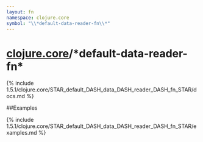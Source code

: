 ```yaml
---
layout: fn
namespace: clojure.core
symbol: "\\*default-data-reader-fn\\*"
---
```


# [clojure.core](../)/\*default-data-reader-fn\*

{% include 1.5.1/clojure.core/STAR_default_DASH_data_DASH_reader_DASH_fn_STAR/docs.md %}

##Examples

{% include 1.5.1/clojure.core/STAR_default_DASH_data_DASH_reader_DASH_fn_STAR/examples.md %}

